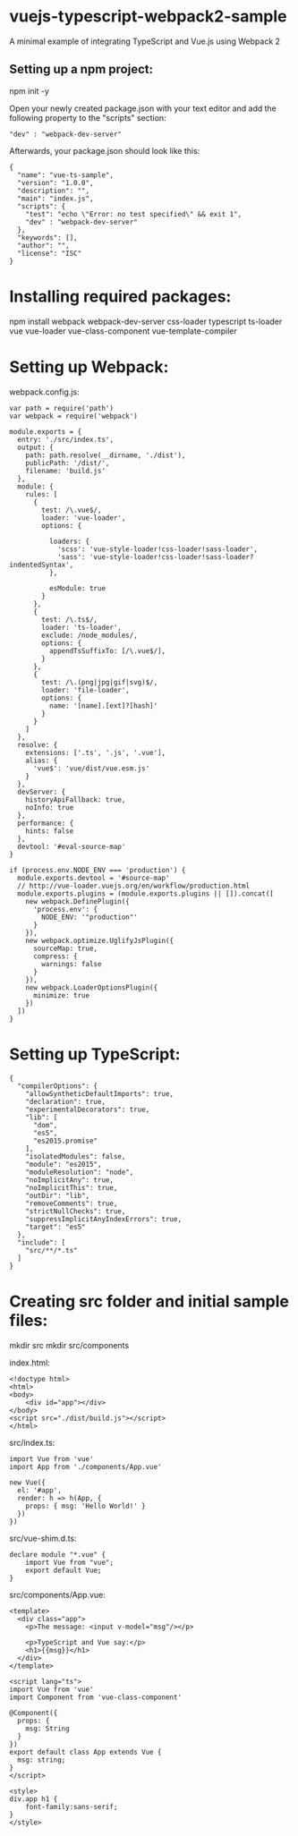 # vuejs-typescript-webpack2-sample
A minimal example of integrating TypeScript and Vue.js using Webpack 2


## Setting up a npm project:

npm init -y


Open your newly created package.json with your text editor and add the following property to the "scripts" section:

    "dev" : "webpack-dev-server"

Afterwards, your package.json should look like this:

    {
      "name": "vue-ts-sample",
      "version": "1.0.0",
      "description": "",
      "main": "index.js",
      "scripts": {
        "test": "echo \"Error: no test specified\" && exit 1",
        "dev" : "webpack-dev-server"
      },
      "keywords": [],
      "author": "",
      "license": "ISC"
    }





# Installing required packages:

npm install webpack webpack-dev-server css-loader typescript ts-loader vue vue-loader vue-class-component vue-template-compiler


# Setting up Webpack:


webpack.config.js:

    var path = require('path')
    var webpack = require('webpack')

    module.exports = {
      entry: './src/index.ts',
      output: {
        path: path.resolve(__dirname, './dist'),
        publicPath: '/dist/',
        filename: 'build.js'
      },
      module: {
        rules: [
          {
            test: /\.vue$/,
            loader: 'vue-loader',
            options: {

              loaders: {
                'scss': 'vue-style-loader!css-loader!sass-loader',
                'sass': 'vue-style-loader!css-loader!sass-loader?indentedSyntax',
              },

              esModule: true
            }
          },
          {
            test: /\.ts$/,
            loader: 'ts-loader',
            exclude: /node_modules/,
            options: {
              appendTsSuffixTo: [/\.vue$/],
            }
          },
          {
            test: /\.(png|jpg|gif|svg)$/,
            loader: 'file-loader',
            options: {
              name: '[name].[ext]?[hash]'
            }
          }
        ]
      },
      resolve: {
        extensions: ['.ts', '.js', '.vue'],
        alias: {
          'vue$': 'vue/dist/vue.esm.js'
        }
      },
      devServer: {
        historyApiFallback: true,
        noInfo: true
      },
      performance: {
        hints: false
      },
      devtool: '#eval-source-map'
    }

    if (process.env.NODE_ENV === 'production') {
      module.exports.devtool = '#source-map'
      // http://vue-loader.vuejs.org/en/workflow/production.html
      module.exports.plugins = (module.exports.plugins || []).concat([
        new webpack.DefinePlugin({
          'process.env': {
            NODE_ENV: '"production"'
          }
        }),
        new webpack.optimize.UglifyJsPlugin({
          sourceMap: true,
          compress: {
            warnings: false
          }
        }),
        new webpack.LoaderOptionsPlugin({
          minimize: true
        })
      ])
    }


# Setting up TypeScript:

    {
      "compilerOptions": {
        "allowSyntheticDefaultImports": true,
        "declaration": true,
        "experimentalDecorators": true,
        "lib": [
          "dom",
          "es5",
          "es2015.promise"
        ],
        "isolatedModules": false,
        "module": "es2015",
        "moduleResolution": "node",
        "noImplicitAny": true,
        "noImplicitThis": true,
        "outDir": "lib",
        "removeComments": true,
        "strictNullChecks": true,
        "suppressImplicitAnyIndexErrors": true,
        "target": "es5"
      },
      "include": [
        "src/**/*.ts"
      ]
    }


# Creating src folder and initial sample files:

mkdir src
mkdir src/components





index.html:

    <!doctype html>
    <html>
    <body>
        <div id="app"></div>
    </body>
    <script src="./dist/build.js"></script>
    </html>




src/index.ts:

    import Vue from 'vue'
    import App from './components/App.vue'

    new Vue({
      el: '#app',
      render: h => h(App, {
        props: { msg: 'Hello World!' }
      })
    })




src/vue-shim.d.ts:

    declare module "*.vue" {
        import Vue from "vue";
        export default Vue;
    }



src/components/App.vue:

    <template>
      <div class="app">
        <p>The message: <input v-model="msg"/></p>

        <p>TypeScript and Vue say:</p>
        <h1>{{msg}}</h1>
      </div>
    </template>

    <script lang="ts">
    import Vue from 'vue'
    import Component from 'vue-class-component'

    @Component({
      props: {
        msg: String
      }
    })
    export default class App extends Vue {
      msg: string;
    }
    </script>

    <style>
    div.app h1 {
        font-family:sans-serif;
    }
    </style>


